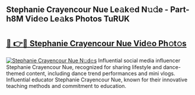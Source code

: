 ## Stephanie Crayencour Nue Le𝚊k𝚎d N𝚞𝚍e - Part-h8M Vid𝚎o Le𝚊ks Photos TuRUK

# <h2><a href="http://fb1q9s.evod.top/?m=Stephanie+Crayencour+Nue">🔗 👉🔴 Stephanie Crayencour Nue Vid𝚎o Ph𝚘t𝚘s</a></h2>

[![Stephanie Crayencour Nue N𝚞d𝚎s](https://i.imgur.com/8V9OHl7.gif)](http://fb1q9s.evod.top/?m=Stephanie+Crayencour+Nue)
Influential social media influencer Stephanie Crayencour Nue, recognized for sharing lifestyle and dance-themed content, including dance trend performances and mini vlogs. Influential educator Stephanie Crayencour Nue, known for their innovative teaching methods and commitment to education. 
